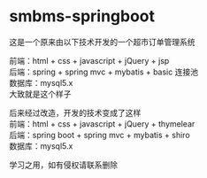# smbms-springboot

这是一个原来由以下技术开发的一个超市订单管理系统

前端：html + css + javascript + jQuery + jsp <br/>
后端：spring + spring mvc + mybatis + basic 连接池 <br/>
数据库：mysql5.x <br/>
大致就是这个样子 <br/>

后来经过改造，开发的技术变成了这样 <br/>
前端：html + css + javascript + jQuery + thymelear <br/>
后端：spring boot + spring mvc + mybatis + shiro <br/>
数据库：mysql5.x <br/>

学习之用，如有侵权请联系删除
